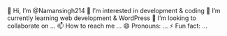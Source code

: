 👋 Hi, I’m @Namansingh214
👀 I’m interested in development & coding
🌱 I’m currently learning web development & WordPress 
💞️ I’m looking to collaborate on ...
📫 How to reach me ...
😄 Pronouns: ...
⚡ Fun fact: ...

<!---
Namansingh214/Namansingh214 is a ✨ special ✨ repository because its `README.md` (this file) appears on your GitHub profile.
You can click the Preview link to take a look at your changes.
--->
